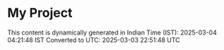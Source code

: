# My Project

This content is dynamically generated in Indian Time (IST): 2025-03-04 04:21:48 IST
Converted to UTC: 2025-03-03 22:51:48 UTC
